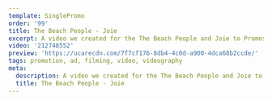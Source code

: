 ```yaml
---
template: SinglePromo
order: '99'
title: The Beach People - Joie
excerpt: A video we created for the The Beach People and Joie to Promos and Adste Joie’s new A La Plage summer capsule collection. Beautiful detailed shots, up close and personal look at the stunning capsule collection.
video: '212748552'
preview: 'https://ucarecdn.com/7f7cf176-8db4-4c0d-a900-4dca68b2ccde/'
tags: promotion, ad, filming, video, videography
meta:
  description: A video we created for the The Beach People and Joie to Promos and Adste Joie’s new A La Plage summer capsule collection. Beautiful detailed shots, up close and personal look at the stunning capsule collection.
  title: The Beach People - Joie
---
```

